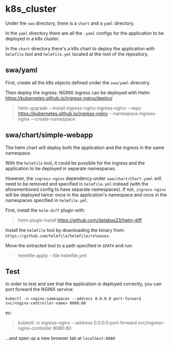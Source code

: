 # k8s_cluster

Under the `swa` directory, there is a `chart` and a `yaml` directory.

In the `yaml` directory there are all the `.yaml` configs for the application to be deployed in a k8s cluster.

In the `chart` directory there's a k8s chart to deploy the application with `helmfile` tool and `helmfile.yml` located at the root of the repository.

## swa/yaml

First, create all the k8s objects defined under the `swa/yaml` direcotry.

Then deploy the ingress: NGINX ingress can be deployed with Helm: https://kubernetes.github.io/ingress-nginx/deploy/

>helm upgrade --install ingress-nginx ingress-nginx --repo https://kubernetes.github.io/ingress-nginx --namespace ingress-nginx --create-namespace

## swa/chart/simple-webapp

The helm chart will deploy both the application and the ingress in the same namespace.

With the `helmfile` tool, it could be possible for the ingress and the application to be deployed in separate namespaces.

However, the `ingress-nginx` dependency under `swa/chart/Chart.yaml` will need to be removed and specified in `helmfile.yml` instead (with the aforementioned config to have separate namespaces). If not, `ingress-nginx` will be deployed twice: once in the application's namespace and once in the namespaces specified in `helmfile.yml`.

First, install the `helm-diff` plugin with:

>helm plugin install https://github.com/databus23/helm-diff

Install the `helmfile` tool by downloading the binary from: `https://github.com/helmfile/helmfile/releases`.

Move the extracted tool to a path specified in `$PATH` and run:

>helmfile apply --file helmfile.yml

## Test

In order to test and see that the application is deployed correctly, you can port forward the NGINX service:

`kubectl -n <nginx-namespace> --address 0.0.0.0 port-forward svc/<nginx-controller-name> 8080:80`

ex:
>kubectl -n ingress-nginx --address 0.0.0.0 port-forward svc/ingress-nginx-controller 8080:80

...and open up a new browser tab at `localhost:8080`

